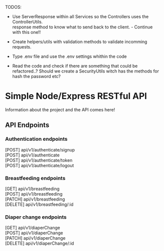 TODOS: 
* Use ServerResponse within all Services so the Controllers uses the ControllerUtils.   
  response method to know what to send back to the client. - Continue with this one!!

* Create helpers/utils with validation methods to validate incomming requests.

* Type .env file and use the .env settings whithin the code


* Read the code and check if there are something that could be refactored..?
  Should we create a SecurityUtils witch has the methods for hash the password etc?

# Simple Node/Express RESTful API

Information about the project and the API comes here!

## API Endpoints

### Authentication endpoints
[POST] api/v1/authenticate/signup \
[POST] api/v1/authenticate \
[POST] api/v1/authenticate/token \
[POST] api/v1/authenticate/logout 

### Breastfeeding endpoints
[GET] api/v1/breastfeeding \
[POST] api/v1/breastfeeding \
[PATCH] api/v1/breastfeeding \
[DELETE] api/v1/breastfeeding/:id

### Diaper change endpoints
[GET] api/v1/diaperChange \
[POST] api/v1/diaperChange \
[PATCH] api/v1/diaperChange \
[DELETE] api/v1/diaperChange/:id